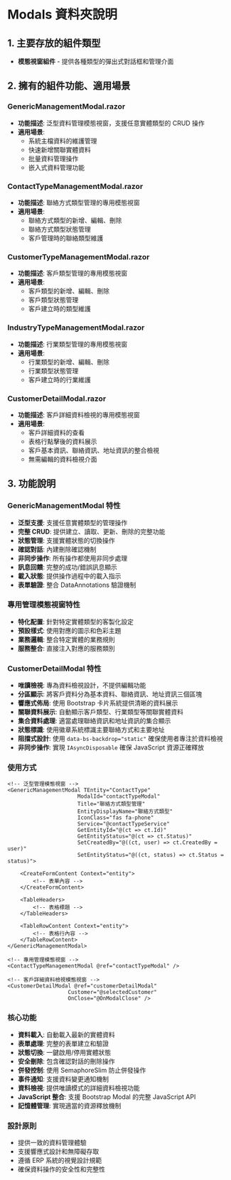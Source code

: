 # Modals 資料夾說明

## 1. 主要存放的組件類型
- **模態視窗組件** - 提供各種類型的彈出式對話框和管理介面

## 2. 擁有的組件功能、適用場景

### GenericManagementModal.razor
- **功能描述**: 泛型資料管理模態視窗，支援任意實體類型的 CRUD 操作
- **適用場景**: 
  - 系統主檔資料的維護管理
  - 快速新增關聯實體資料
  - 批量資料管理操作
  - 嵌入式資料管理功能

### ContactTypeManagementModal.razor
- **功能描述**: 聯絡方式類型管理的專用模態視窗
- **適用場景**: 
  - 聯絡方式類型的新增、編輯、刪除
  - 聯絡方式類型狀態管理
  - 客戶管理時的聯絡類型維護

### CustomerTypeManagementModal.razor
- **功能描述**: 客戶類型管理的專用模態視窗
- **適用場景**: 
  - 客戶類型的新增、編輯、刪除
  - 客戶類型狀態管理
  - 客戶建立時的類型維護

### IndustryTypeManagementModal.razor
- **功能描述**: 行業類型管理的專用模態視窗
- **適用場景**: 
  - 行業類型的新增、編輯、刪除
  - 行業類型狀態管理
  - 客戶建立時的行業維護

### CustomerDetailModal.razor
- **功能描述**: 客戶詳細資料檢視的專用模態視窗
- **適用場景**: 
  - 客戶詳細資料的查看
  - 表格行點擊後的資料展示
  - 客戶基本資訊、聯絡資訊、地址資訊的整合檢視
  - 無需編輯的資料檢視介面

## 3. 功能說明

### GenericManagementModal 特性
- **泛型支援**: 支援任意實體類型的管理操作
- **完整 CRUD**: 提供建立、讀取、更新、刪除的完整功能
- **狀態管理**: 支援實體狀態的切換操作
- **確認對話**: 內建刪除確認機制
- **非同步操作**: 所有操作都使用非同步處理
- **訊息回饋**: 完整的成功/錯誤訊息顯示
- **載入狀態**: 提供操作過程中的載入指示
- **表單驗證**: 整合 DataAnnotations 驗證機制

### 專用管理模態視窗特性
- **特化配置**: 針對特定實體類型的客製化設定
- **預設樣式**: 使用對應的圖示和色彩主題
- **業務邏輯**: 整合特定實體的業務規則
- **服務整合**: 直接注入對應的服務類別

### CustomerDetailModal 特性
- **唯讀檢視**: 專為資料檢視設計，不提供編輯功能
- **分區顯示**: 將客戶資料分為基本資料、聯絡資訊、地址資訊三個區塊
- **響應式佈局**: 使用 Bootstrap 卡片系統提供清晰的資料展示
- **關聯資料展示**: 自動顯示客戶類型、行業類型等關聯實體資料
- **集合資料處理**: 適當處理聯絡資訊和地址資訊的集合顯示
- **狀態標識**: 使用徽章系統標識主要聯絡方式和主要地址
- **阻擋式設計**: 使用 `data-bs-backdrop="static"` 確保使用者專注於資料檢視
- **非同步操作**: 實現 `IAsyncDisposable` 確保 JavaScript 資源正確釋放

### 使用方式
```razor
<!-- 泛型管理模態視窗 -->
<GenericManagementModal TEntity="ContactType"
                      ModalId="contactTypeModal"
                      Title="聯絡方式類型管理"
                      EntityDisplayName="聯絡方式類型"
                      IconClass="fas fa-phone"
                      Service="@contactTypeService"
                      GetEntityId="@(ct => ct.Id)"
                      GetEntityStatus="@(ct => ct.Status)"
                      SetCreatedBy="@((ct, user) => ct.CreatedBy = user)"
                      SetEntityStatus="@((ct, status) => ct.Status = status)">
    
    <CreateFormContent Context="entity">
        <!-- 表單內容 -->
    </CreateFormContent>
    
    <TableHeaders>
        <!-- 表格標題 -->
    </TableHeaders>
    
    <TableRowContent Context="entity">
        <!-- 表格行內容 -->
    </TableRowContent>
</GenericManagementModal>

<!-- 專用管理模態視窗 -->
<ContactTypeManagementModal @ref="contactTypeModal" />

<!-- 客戶詳細資料檢視模態視窗 -->
<CustomerDetailModal @ref="customerDetailModal" 
                   Customer="@selectedCustomer" 
                   OnClose="@OnModalClose" />
```

### 核心功能
- **資料載入**: 自動載入最新的實體資料
- **表單處理**: 完整的表單建立和驗證
- **狀態切換**: 一鍵啟用/停用實體狀態
- **安全刪除**: 包含確認對話的刪除操作
- **併發控制**: 使用 SemaphoreSlim 防止併發操作
- **事件通知**: 支援資料變更通知機制
- **資料檢視**: 提供唯讀模式的詳細資料檢視功能
- **JavaScript 整合**: 支援 Bootstrap Modal 的完整 JavaScript API
- **記憶體管理**: 實現適當的資源釋放機制

### 設計原則
- 提供一致的資料管理體驗
- 支援響應式設計和無障礙存取
- 遵循 ERP 系統的視覺設計規範
- 確保資料操作的安全性和完整性
